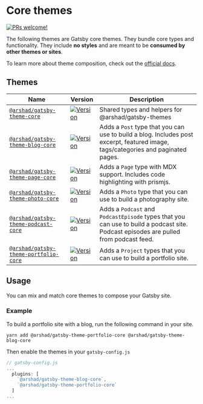 # Core themes

<a href="https://github.com/arshad/gatsby-themes"><img src="https://img.shields.io/badge/PRs-welcome-brightgreen.svg" alt="PRs welcome!" /></a>

The following themes are Gatsby core themes. They bundle core types and functionality. They include **no styles** and are meant to be **consumed by other themes or sites**.

To learn more about theme composition, check out the [official docs](https://www.gatsbyjs.org/docs/themes/theme-composition/).

## Themes

| Name                                                                                                                          | Version                                                                                                                                                                        | Description                                                                                                                          |
| ----------------------------------------------------------------------------------------------------------------------------- | ------------------------------------------------------------------------------------------------------------------------------------------------------------------------------ | ------------------------------------------------------------------------------------------------------------------------------------ |
| [`@arshad/gatsby-theme-core` ](https://github.com/arshad/gatsby-themes/tree/master/core/gatsby-theme-core)                    | <a href="https://www.npmjs.com/package/@arshad/gatsby-theme-core"><img src="https://img.shields.io/npm/v/@arshad/gatsby-theme-blog-core.svg" alt="Version"></a>                | Shared types and helpers for @arshad/gatsby-themes                                                                                   |
| [`@arshad/gatsby-theme-blog-core`](https://github.com/arshad/gatsby-themes/tree/master/core/gatsby-theme-blog-core)           | <a href="https://www.npmjs.com/package/@arshad/gatsby-theme-blog-core"><img src="https://img.shields.io/npm/v/@arshad/gatsby-theme-blog-core.svg" alt="Version"></a>           | Adds a `Post` type that you can use to build a blog. Includes post excerpt, featured image, tags/categories and paginated pages.     |
| [`@arshad/gatsby-theme-page-core`](https://github.com/arshad/gatsby-themes/tree/master/core/gatsby-theme-page-core)           | <a href="https://www.npmjs.com/package/@arshad/gatsby-theme-page-core"><img src="https://img.shields.io/npm/v/@arshad/gatsby-theme-page-core.svg" alt="Version"></a>           | Adds a `Page` type with MDX support. Includes code highlighting with prismjs.                                                        |
| [`@arshad/gatsby-theme-photo-core`](https://github.com/arshad/gatsby-themes/tree/master/core/gatsby-theme-photo-core)         | <a href="https://www.npmjs.com/package/@arshad/gatsby-theme-photo-core"><img src="https://img.shields.io/npm/v/@arshad/gatsby-theme-photo-core.svg" alt="Version"></a>         | Adds a `Photo` type that you can use to build a photography site.                                                                    |
| [`@arshad/gatsby-theme-podcast-core`](https://github.com/arshad/gatsby-themes/tree/master/core/gatsby-theme-podcast-core)     | <a href="https://www.npmjs.com/package/@arshad/gatsby-theme-podcast-core"><img src="https://img.shields.io/npm/v/@arshad/gatsby-theme-podcast-core.svg" alt="Version"></a>     | Adds a `Podcast` and `PodcastEpisode` types that you can use to build a podcast site. Podcast episodes are pulled from podcast feed. |
| [`@arshad/gatsby-theme-portfolio-core`](https://github.com/arshad/gatsby-themes/tree/master/core/gatsby-theme-portfolio-core) | <a href="https://www.npmjs.com/package/@arshad/gatsby-theme-portfolio-core"><img src="https://img.shields.io/npm/v/@arshad/gatsby-theme-portfolio-core.svg" alt="Version"></a> | Adds a `Project` types that you can use to build a portfolio site.                                                                   |

## Usage

You can mix and match core themes to compose your Gatsby site.

### Example

To build a portfolio site with a blog, run the following command in your site.

```shell
yarn add @arshad/gatsby-theme-portfolio-core @arshad/gatsby-theme-blog-core
```

Then enable the themes in your `gatsby-config.js`

```js
// gatsby-config.js
...
  plugins: [
    `@arshad/gatsby-theme-blog-core`,
    `@arshad/gatsby-theme-portfolio-core`
  ]
...
```
